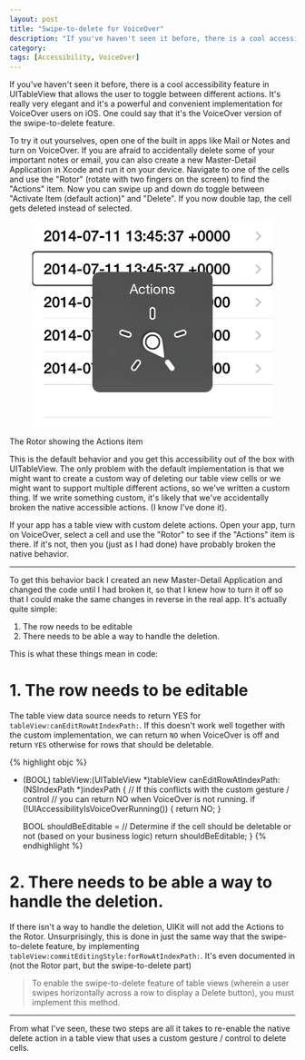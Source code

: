 ```yaml
---
layout: post
title: "Swipe-to-delete for VoiceOver"
description: "If you've haven't seen it before, there is a cool accessibility feature in UITableView that allows the user to toggle between different actions. It's really very elegant and it's a powerful and convenient implementation for VoiceOver users on iOS. One could say that it's the VoiceOver version of the swipe-to-delete feature. If we've written a custom gesture to delete cells, then chances are that we've broken this behvaior. Luckily, it's not that difficult to put it back."
category: 
tags: [Accessibility, VoiceOver] 
---
```


If you've haven't seen it before, there is a cool accessibility feature in UITableView that allows the user to toggle between different actions. It's really very elegant and it's a powerful and convenient implementation for VoiceOver users on iOS. One could say that it's the VoiceOver version of the swipe-to-delete feature.

To try it out yourselves, open one of the built in apps like Mail or Notes and turn on VoiceOver. If you are afraid to accidentally delete some of your important notes or email, you can also create a new Master-Detail Application in Xcode and run it on your device. Navigate to one of the cells and use the "Rotor" (rotate with two fingers on the screen) to find the "Actions" item. Now you can swipe up and down do toggle between "Activate Item (default action)" and "Delete". If you now double tap, the cell gets deleted instead of selected. 

<figure><div class="box-background"><img src="/images/rotor.png" alt="The Rotor showing the Actions item"></div>
</figure>
<figcaption>The Rotor showing the Actions item</figcaption>

This is the default behavior and you get this accessibility out of the box with UITableView. The only problem with the default implementation is that we might want to create a custom way of deleting our table view cells or we might want to support multiple different actions, so we've written a custom thing. If we write something custom, it's likely that we've accidentally broken the native accessible actions. (I know I've done it). 

If your app has a table view with custom delete actions. Open your app, turn on VoiceOver, select a cell and use the "Rotor" to see if the "Actions" item is there. If it's not, then you (just as I had done) have probably broken the native behavior.

---

To get this behavior back I created an new Master-Detail Application and changed the code until I had broken it, so that I knew how to turn it off so that I could make the same changes in reverse in the real app. It's actually quite simple:

 1. The row needs to be editable
 2. There needs to be able a way to handle the deletion.

This is what these things mean in code:

# 1. The row needs to be editable

The table view data source needs to return YES for `tableView:canEditRowAtIndexPath:`. If this doesn't work well together with the custom implementation, we can return `NO` when VoiceOver is off and return `YES` otherwise for rows that should be deletable.

{% highlight objc %}
- (BOOL)       tableView:(UITableView *)tableView 
   canEditRowAtIndexPath:(NSIndexPath *)indexPath
{
    // If this conflicts with the custom gesture / control 
    // you can return NO when VoiceOver is not running.
    if (!UIAccessibilityIsVoiceOverRunning()) {
        return NO;
    }
    
    BOOL shouldBeEditable = // Determine if the cell should be deletable or not (based on your business logic)
    return shouldBeEditable;
}
{% endhighlight %}

# 2. There needs to be able a way to handle the deletion.

If there isn't a way to handle the deletion, UIKit will not add the Actions to the Rotor. Unsurprisingly, this is done in just the same way that the swipe-to-delete feature, by implementing 
`tableView:commitEditingStyle:forRowAtIndexPath:`. It's even documented in (not the Rotor part, but the swipe-to-delete part)

> To enable the swipe-to-delete feature of table views (wherein a user swipes horizontally across a row to display a Delete button), you must implement this method.

---

From what I've seen, these two steps are all it takes to re-enable the native delete action in a table view that uses a custom gesture / control to delete cells.
 
